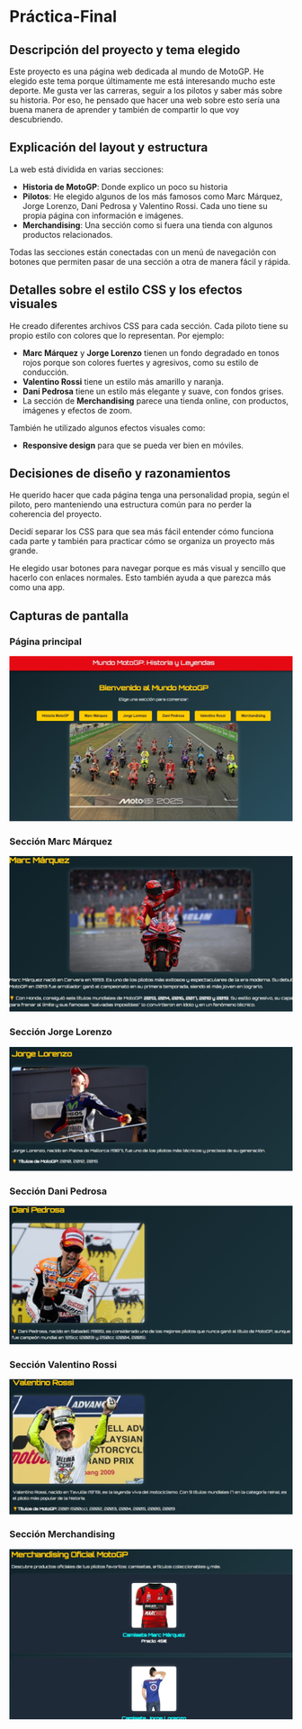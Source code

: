 # Práctica-Final

## Descripción del proyecto y tema elegido

Este proyecto es una página web dedicada al mundo de MotoGP. He elegido este tema porque últimamente me está interesando mucho este deporte. Me gusta ver las carreras, seguir a los pilotos y saber más sobre su historia. Por eso, he pensado que hacer una web sobre esto sería una buena manera de aprender y también de compartir lo que voy descubriendo.

## Explicación del layout y estructura

La web está dividida en varias secciones:

- **Historia de MotoGP**: Donde explico un poco su historia
- **Pilotos**: He elegido algunos de los más famosos como Marc Márquez, Jorge Lorenzo, Dani Pedrosa y Valentino Rossi. Cada uno tiene su propia página con información e imágenes.
- **Merchandising**: Una sección como si fuera una tienda con algunos productos relacionados.

Todas las secciones están conectadas con un menú de navegación con botones que permiten pasar de una sección a otra de manera fácil y rápida.

## Detalles sobre el estilo CSS y los efectos visuales

He creado diferentes archivos CSS para cada sección. Cada piloto tiene su propio estilo con colores que lo representan. Por ejemplo:

- **Marc Márquez** y **Jorge Lorenzo** tienen un fondo degradado en tonos rojos porque son colores fuertes y agresivos, como su estilo de conducción.
- **Valentino Rossi** tiene un estilo más amarillo y naranja.
- **Dani Pedrosa** tiene un estilo más elegante y suave, con fondos grises.
- La sección de **Merchandising** parece una tienda online, con productos, imágenes y efectos de zoom.

También he utilizado algunos efectos visuales como:

- **Responsive design** para que se pueda ver bien en móviles.

## Decisiones de diseño y razonamientos

He querido hacer que cada página tenga una personalidad propia, según el piloto, pero manteniendo una estructura común para no perder la coherencia del proyecto.

Decidí separar los CSS para que sea más fácil entender cómo funciona cada parte y también para practicar cómo se organiza un proyecto más grande.

He elegido usar botones para navegar porque es más visual y sencillo que hacerlo con enlaces normales. Esto también ayuda a que parezca más como una app.

## Capturas de pantalla

### Página principal

![Inicio](inicio.png)

### Sección Marc Márquez

![Marc Márquez](marquez.png)

### Sección Jorge Lorenzo

![Jorge Lorenzo](lorenzo.png)

### Sección Dani Pedrosa

![Dani Pedrosa](pedrosa.png)

### Sección Valentino Rossi

![Valentino Rossi](rossi.png)

### Sección Merchandising

![Merchandising](merch.png)
